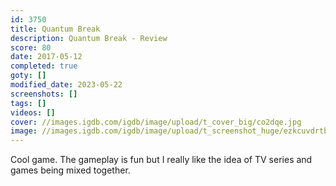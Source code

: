 ```yaml
---
id: 3750
title: Quantum Break
description: Quantum Break - Review
score: 80
date: 2017-05-12
completed: true
goty: []
modified_date: 2023-05-22
screenshots: []
tags: []
videos: []
cover: //images.igdb.com/igdb/image/upload/t_cover_big/co2dqe.jpg
image: //images.igdb.com/igdb/image/upload/t_screenshot_huge/ezkcuvdrtbptkzghiwgy.jpg
---
```

Cool game. The gameplay is fun but I really like the idea of TV series and games being mixed together.